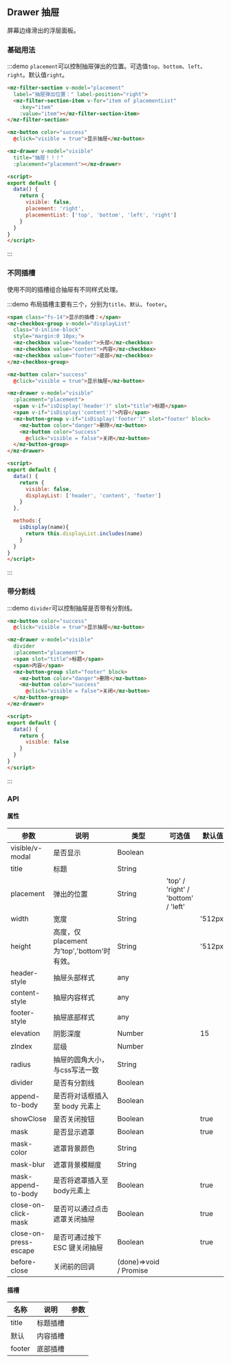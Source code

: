 ## Drawer 抽屉

屏幕边缘滑出的浮层面板。

### 基础用法
:::demo `placement`可以控制抽屉弹出的位置。可选值`top`、`bottom`、`left`、`right`。默认值`right`。
```html
<mz-filter-section v-model="placement"
  label="抽屉弹出位置：" label-position="right">
  <mz-filter-section-item v-for="item of placementList"
    :key="item"
    :value="item"></mz-filter-section-item>
</mz-filter-section>

<mz-button color="success"
  @click="visible = true">显示抽屉</mz-button>

<mz-drawer v-model="visible"
  title="抽屉！！！"
  :placement="placement"></mz-drawer>

<script>
export default {
  data() {
    return {
      visible: false,
      placement: 'right',
      placementList: ['top', 'bottom', 'left', 'right']
    }
  }
}
</script>
```
:::

### 不同插槽

使用不同的插槽组合抽屉有不同样式处理。

:::demo 布局插槽主要有三个，分别为`title`、`默认`、`footer`。
```html
<span class="fs-14">显示的插槽：</span>
<mz-checkbox-group v-model="displayList"
  class="d-inline-block"
  style="margin:0 10px;">
  <mz-checkbox value="header">头部</mz-checkbox>
  <mz-checkbox value="content">内容</mz-checkbox>
  <mz-checkbox value="footer">底部</mz-checkbox>
</mz-checkbox-group>

<mz-button color="success"
  @click="visible = true">显示抽屉</mz-button>

<mz-drawer v-model="visible"
  :placement="placement">
  <span v-if="isDisplay('header')" slot="title">标题</span>
  <span v-if="isDisplay('content')">内容</span>
  <mz-button-group v-if="isDisplay('footer')" slot="footer" block>
    <mz-button color="danger">删除</mz-button>
    <mz-button color="success"
      @click="visible = false">关闭</mz-button>
  </mz-button-group>
</mz-drawer>

<script>
export default {
  data() {
    return {
      visible: false,
      displayList: ['header', 'content', 'footer']
    }
  },

  methods:{
    isDisplay(name){
      return this.displayList.includes(name)
    }
  }
}
</script>
```
:::



### 带分割线

:::demo `divider`可以控制抽屉是否带有分割线。
```html
<mz-button color="success"
  @click="visible = true">显示抽屉</mz-button>

<mz-drawer v-model="visible"
  divider
  :placement="placement">
  <span slot="title">标题</span>
  <span>内容</span>
  <mz-button-group slot="footer" block>
    <mz-button color="danger">删除</mz-button>
    <mz-button color="success"
      @click="visible = false">关闭</mz-button>
  </mz-button-group>
</mz-drawer>

<script>
export default {
  data() {
    return {
      visible: false
    }
  }
}
</script>
```
:::

### API

#### 属性

| 参数 | 说明 | 类型 | 可选值 |默认值|
| --- | --- | --- | --- |---|
|visible/v-modal|是否显示|Boolean|||
|title|标题|String|||
|placement|弹出的位置|String|'top' / 'right' / 'bottom' / 'left'||
|width|宽度|String||'512px'|
|height|高度，仅placement为'top','bottom'时有效。|String||'512px'|
|header-style|抽屉头部样式|any|||
|content-style|抽屉内容样式|any|||
|footer-style|抽屉底部样式|any|||
|elevation|阴影深度|Number||15|
|zIndex|层级|Number|||
|radius|抽屉的圆角大小，与css写法一致|String|||
|divider|是否有分割线|Boolean|||
|append-to-body|是否将对话框插入至 body 元素上|Boolean|||
|showClose|是否关闭按钮|Boolean||true|
|mask|是否显示遮罩|Boolean||true|
|mask-color|遮罩背景颜色|String|||
|mask-blur|遮罩背景模糊度|String|||
|mask-append-to-body|是否将遮罩插入至 body元素上|Boolean||true|
|close-on-click-mask|是否可以通过点击遮罩关闭抽屉|Boolean||true|
|close-on-press-escape|	是否可通过按下 ESC 键关闭抽屉|Boolean||true|
|before-close|关闭前的回调|(done)=>void / Promise|||

#### 插槽

| 名称 | 说明 | 参数 |
| --- | --- | --- |
|title|标题插槽||
|默认|内容插槽||
|footer|底部插槽||
